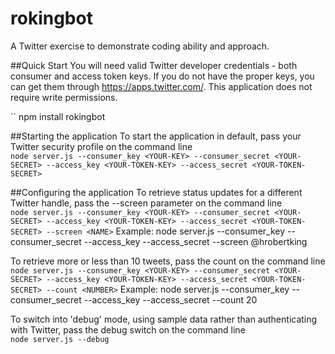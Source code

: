 # rokingbot
A Twitter exercise to demonstrate coding ability and approach.

##Quick Start
You will need valid Twitter developer credentials - both consumer and access token keys. If you do
not have the proper keys, you can get them through https://apps.twitter.com/. This application
does not require write permissions.  

``
npm install rokingbot

##Starting the application
To start the application in default, pass your Twitter security profile on the command line  
``
node server.js --consumer_key <YOUR-KEY> --consumer_secret <YOUR-SECRET> --access_key <YOUR-TOKEN-KEY> --access_secret <YOUR-TOKEN-SECRET>
``

##Configuring the application
To retrieve status updates for a different Twitter handle, pass the --screen <NAME> parameter on the command line  
``
node server.js --consumer_key <YOUR-KEY> --consumer_secret <YOUR-SECRET> --access_key <YOUR-TOKEN-KEY> --access_secret <YOUR-TOKEN-SECRET> --screen <NAME>
``
Example: node server.js --consumer_key <YOUR-KEY> --consumer_secret <YOUR-SECRET> --access_key <YOUR-TOKEN-KEY> --access_secret <YOUR-TOKEN-SECRET> --screen @hrobertking


To retrieve more or less than 10 tweets, pass the count on the command line  
``
node server.js --consumer_key <YOUR-KEY> --consumer_secret <YOUR-SECRET> --access_key <YOUR-TOKEN-KEY> --access_secret <YOUR-TOKEN-SECRET> --count <NUMBER>
``
Example: node server.js --consumer_key <YOUR-KEY> --consumer_secret <YOUR-SECRET> --access_key <YOUR-TOKEN-KEY> --access_secret <YOUR-TOKEN-SECRET> --count 20


To switch into 'debug' mode, using sample data rather than authenticating with Twitter, pass the debug switch on the command line  
``
node server.js --debug
``
